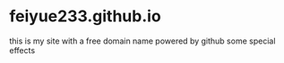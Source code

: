 # feiyue233.github.io
this is my site with a free domain name powered by github
some special effects
